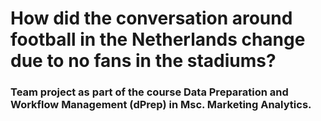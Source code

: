 # How did the conversation around football in the Netherlands change due to no fans in the stadiums?
### Team project as part of the course Data Preparation and Workflow Management (dPrep) in Msc. Marketing Analytics.
